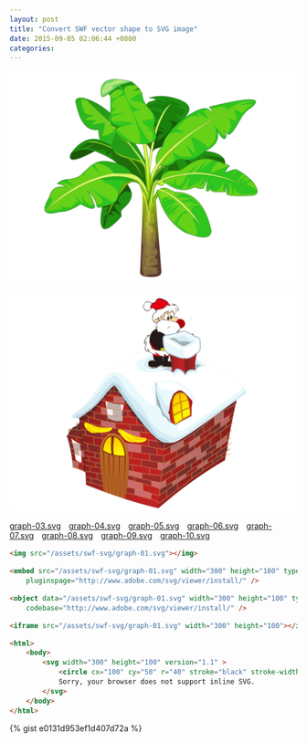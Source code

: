 ```yaml
---
layout: post
title: "Convert SWF vector shape to SVG image"
date: 2015-09-05 02:06:44 +0800
categories: 
---
```


<a href="/assets/swf-svg/graph-01.svg" target="_blank"><img src="/assets/swf-svg/graph-01.svg"/></a>
<!--more-->
<a href="/assets/swf-svg/graph-02.svg" target="_blank"><img src="/assets/swf-svg/graph-02.svg"/></a>
<div class="blog-link">
	<a href="/assets/swf-svg/graph-03.svg" target="_blank" style="margin-right:10px">graph-03.svg</a>
	<a href="/assets/swf-svg/graph-04.svg" target="_blank" style="margin-right:10px">graph-04.svg</a>
	<a href="/assets/swf-svg/graph-05.svg" target="_blank" style="margin-right:10px">graph-05.svg</a>
	<a href="/assets/swf-svg/graph-06.svg" target="_blank" style="margin-right:10px">graph-06.svg</a>
	<a href="/assets/swf-svg/graph-07.svg" target="_blank" style="margin-right:10px">graph-07.svg</a>
	<a href="/assets/swf-svg/graph-08.svg" target="_blank" style="margin-right:10px">graph-08.svg</a>
	<a href="/assets/swf-svg/graph-09.svg" target="_blank" style="margin-right:10px">graph-09.svg</a>
	<a href="/assets/swf-svg/graph-10.svg" target="_blank" style="margin-right:10px">graph-10.svg</a>
</div>

``` html
<img src="/assets/swf-svg/graph-01.svg"></img>
```

``` html
<embed src="/assets/swf-svg/graph-01.svg" width="300" height="100" type="image/svg+xml"
    pluginspage="http://www.adobe.com/svg/viewer/install/" />
```

``` html
<object data="/assets/swf-svg/graph-01.svg" width="300" height="100" type="image/svg+xml"
    codebase="http://www.adobe.com/svg/viewer/install/" />
```

``` html
<iframe src="/assets/swf-svg/graph-01.svg" width="300" height="100"></iframe>
```

``` html
<html>
    <body>
        <svg width="300" height="100" version="1.1" >
            <circle cx="100" cy="50" r="40" stroke="black" stroke-width="2" fill="red" />
            Sorry, your browser does not support inline SVG.
        </svg>
    </body>
</html>
```

{% gist e0131d953ef1d407d72a %}